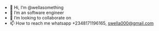 - 👋 Hi, I’m @wellasomething
- 🌱 I’m an software engineer
- 💞️ I’m looking to collaborate on 
- 📫 How to reach me whatsapp +2348171196165, swella000@gmail.com


<!---
wellasomething/wellasomething is a ✨ special ✨ repository because its `README.md` (this file) appears on your GitHub profile.
You can click the Preview link to take a look at your changes.
--->
